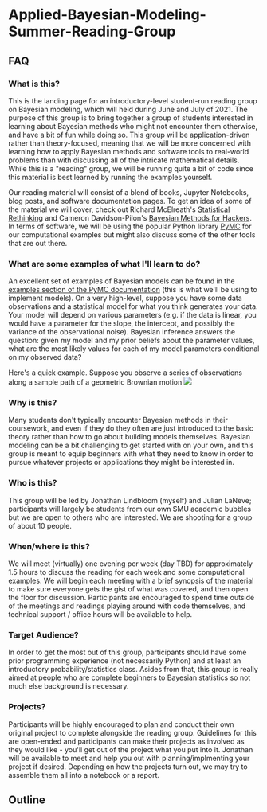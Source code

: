 # Applied-Bayesian-Modeling-Summer-Reading-Group

## FAQ

### What is this?

This is the landing page for an introductory-level student-run reading group on Bayesian modeling, which will held during June and July of 2021. The purpose of this group is to bring together a group of students interested in learning about Bayesian methods who might not encounter them otherwise, and have a bit of fun while doing so. This group will be application-driven rather than theory-focused, meaning that we will be more concerned with learning how to apply Bayesian methods and software tools to real-world problems than with discussing all of the intricate mathematical details. While this is a "reading" group, we will be running quite a bit of code since this material is best learned by running the examples yourself.

Our reading material will consist of a blend of books, Jupyter Notebooks, blog posts, and software documentation pages. To get an idea of some of the material we will cover, check out Richard McElreath's [Statistical Rethinking](http://xcelab.net/rm/statistical-rethinking/) and Cameron Davidson-Pilon's [Bayesian Methods for Hackers](https://github.com/CamDavidsonPilon/Probabilistic-Programming-and-Bayesian-Methods-for-Hackers). In terms of software, we will be using the popular Python library [PyMC](https://docs.pymc.io/) for our computational examples but might also discuss some of the other tools that are out there.

### What are some examples of what I'll learn to do?

An excellent set of examples of Bayesian models can be found in the [examples section of the PyMC documentation](https://docs.pymc.io/nb_examples/index.html) (this is what we'll be using to implement models). On a very high-level, suppose you have some data observations and a statistical model for what you think generates your data. Your model will depend on various parameters (e.g. if the data is linear, you would have a parameter for the slope, the intercept, and possibly the variance of the observational noise). Bayesian inference answers the question: given my model and my prior beliefs about the parameter values, what are the most likely values for each of my model parameters conditional on my observed data?

Here's a quick example. Suppose you observe a series of observations along a sample path of a geometric Brownian motion
<img src="https://latex.codecogs.com/gif.latex?dX_t = \mu X_t \, dt + \sigma X_t dW_t " /> 


### Why is this?

Many students don't typically encounter Bayesian methods in their coursework, and even if they do they often are just introduced to the basic theory rather than how to go about building models themselves. Bayesian modeling can be a bit challenging to get started with on your own, and this group is meant to equip beginners with what they need to know in order to pursue whatever projects or applications they might be interested in.


### Who is this?

This group will be led by Jonathan Lindbloom (myself) and Julian LaNeve; participants will largely be students from our own SMU academic bubbles but we are open to others who are interested. We are shooting for a group of about 10 people.


### When/where is this?

We will meet (virtually) one evening per week (day TBD) for approximately 1.5 hours to discuss the reading for each week and some computational examples. We will begin each meeting with a brief synopsis of the material to make sure everyone gets the gist of what was covered, and then open the floor for discussion. Participants are encouraged to spend time outside of the meetings and readings playing around with code themselves, and technical support / office hours will be available to help.


### Target Audience?

In order to get the most out of this group, participants should have some prior programming experience (not necessarily Python) and at least an introductory probability/statistics class. Asides from that, this group is really aimed at people who are complete beginners to Bayesian statistics so not much else background is necessary.


### Projects?

Participants will be highly encouraged to plan and conduct their own original project to complete alongside the reading group. Guidelines for this are open-ended and participants can make their projects as involved as they would like - you'll get out of the project what you put into it. Jonathan will be available to meet and help you out with planning/implmenting your project if desired. Depending on how the projects turn out, we may try to assemble them all into a notebook or a report. 


## Outline
